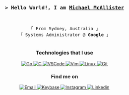 <!-- Intro  -->
<h3 align="center">
    <samp>&gt; Hello World!, I am
        <b><a target="_blank" href="https://michaelmcallister.org/">Michael McAllister</a></b>
    </samp>
</h3>
<br>

<p align="center">
    <!-- Organisation  -->
    <samp>
        「 From Sydney, Australia 」
        <br>
        「 Systems Administrator @<b> Google</b> 」
        <br>
        <br>
    </samp>
</p>

<h3 align="center">Technologies that I use</h3>
<p align="center">
    <!-- Go  -->
    <a href="https://github.com/michaelmcallister?tab=repositories&language=go" target="_blank"><img alt="Go"
            src="https://img.shields.io/badge/Go-29BEB0?style=for-the-badge&logo=Go&logoColor=white">
    </a>
    <!-- C  -->
    <a href="https://github.com/michaelmcallister?tab=repositories&language=c" target="_blank"><img alt="C"
            src="https://img.shields.io/badge/C-00599C?style=for-the-badge&logo=C&logoColor=white">
    </a>
    <!-- VSCode  -->
    <a href="https://github.com/michaelmcallister/dotfiles" target="_blank"><img alt="VSCode" src="https://img.shields.io/badge/VSCode-007ACC?style=for-the-badge&logo=visual-studio-code
&logoColor=white">
    </a>
    <!-- ViM  -->
    <a href="https://github.com/michaelmcallister/dotfiles" target="_blank"><img alt="Vim" src="https://img.shields.io/badge/VIM-%2311AB00.svg?style=for-the-badge&logo=vim
&logoColor=white">
    </a>
    <!-- Linux  -->
    <a href="https://github.com/michaelmcallister/dotfiles" target="_blank"><img alt="Linux" src="https://img.shields.io/badge/Linux-FCC624?style=for-the-badge&logo=linux
&logoColor=black">
    </a>
    <!-- Git  -->
    <a href="#" target="_blank"><img alt="Git" src="https://img.shields.io/badge/Git-F05032?style=for-the-badge&logo=Git
&logoColor=white">
    </a>
</p>
<h3 align="center">Find me on</h3>
<p align="center">
    <!-- Social Links -->
    <!-- Email -->
    <a href="mailto:me@michaelmcallister.org" target="_blank"><img alt="Email"
            src="https://img.shields.io/badge/-Email-white?style=flat-square&logo=Gmail&logoColor=EA4335">
    </a>
    <!-- Keybase -->
    <a href="https://keybase.io/mmcallister" target="_blank"><img alt="Keybase"
            src="https://img.shields.io/badge/-Keybase-33A0FF?style=flat-square&logo=Keybase&logoColor=white">
    </a>
    <!-- Instagram -->
    <a href="http://instagram.com/_sadrudefuturedude" target="_blank"><img alt="Instagram"
            src="https://img.shields.io/badge/-Instagram-E4405F?style=flat-square&logo=Instagram&logoColor=white">
    </a>
    <!-- Linkedin -->
    <a href="https://www.linkedin.com/in/mpmcallister/" target="_blank"><img alt="Linkedin"
            src="https://img.shields.io/badge/-Linkedin-0A66C2?style=flat-square&logo=Linkedin&logoColor=white">
    </a>
</p>